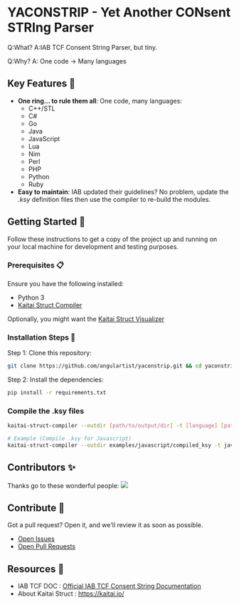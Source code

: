 # YACONSTRIP - Yet Another CONsent STRIng Parser

Q:What? A:IAB TCF Consent String Parser, but tiny.

Q:Why? A: One code -> Many languages

## Key Features 🎯
- **One ring... to rule them all**: One code, many languages:
    - C++/STL
    - C#
    - Go 
    - Java
    - JavaScript
    - Lua
    - Nim 
    - Perl
    - PHP
    - Python
    - Ruby
- **Easy to maintain**: IAB updated their guidelines? No problem, update the _.ksy_ definition files then use the compiler to re-build the modules.

## Getting Started 🚀
Follow these instructions to get a copy of the project up and running on your local machine for development and testing purposes.

### Prerequisites 📋

Ensure you have the following installed:
- Python 3
- [Kaitai Struct Compiler](https://kaitai.io/#download)

Optionally, you might want the [Kaitai Struct Visualizer](https://github.com/kaitai-io/kaitai_struct_visualizer)

### Installation Steps 💽

Step 1: Clone this repository:

```bash
git clone https://github.com/angulartist/yaconstrip.git && cd yaconstrip
```

Step 2: Install the dependencies:

```bash
pip install -r requirements.txt
```

### Compile the .ksy files

```bash
kaitai-struct-compiler --outdir [path/to/output/dir] -t [language] [path/to/.ksy/files]

# Example (Compile .ksy for Javascript)
kaitai-struct-compiler --outdir examples/javascript/compiled_ksy -t javascript kaitai/*
```

## Contributors ✨

Thanks go to these wonderful people:
<a href="https://github.com/angulartist/yaconstrip/graphs/contributors">
  <img src="https://contrib.rocks/image?repo=angulartist/yaconstrip" />
</a>

## Contribute 🤝

Got a pull request? Open it, and we'll review it as soon as possible.

- [Open Issues](https://github.com/angulartist/yaconstrip/issues)
- [Open Pull Requests](https://github.com/angulartist/yaconstrip/pulls)

## Resources 🤝

- IAB TCF DOC : [Official IAB TCF Consent String Documentation](https://github.com/InteractiveAdvertisingBureau/GDPR-Transparency-and-Consent-Framework/blob/master/TCFv2/IAB%20Tech%20Lab%20-%20Consent%20string%20and%20vendor%20list%20formats%20v2.md)
- About Kaitai Struct : https://kaitai.io/

